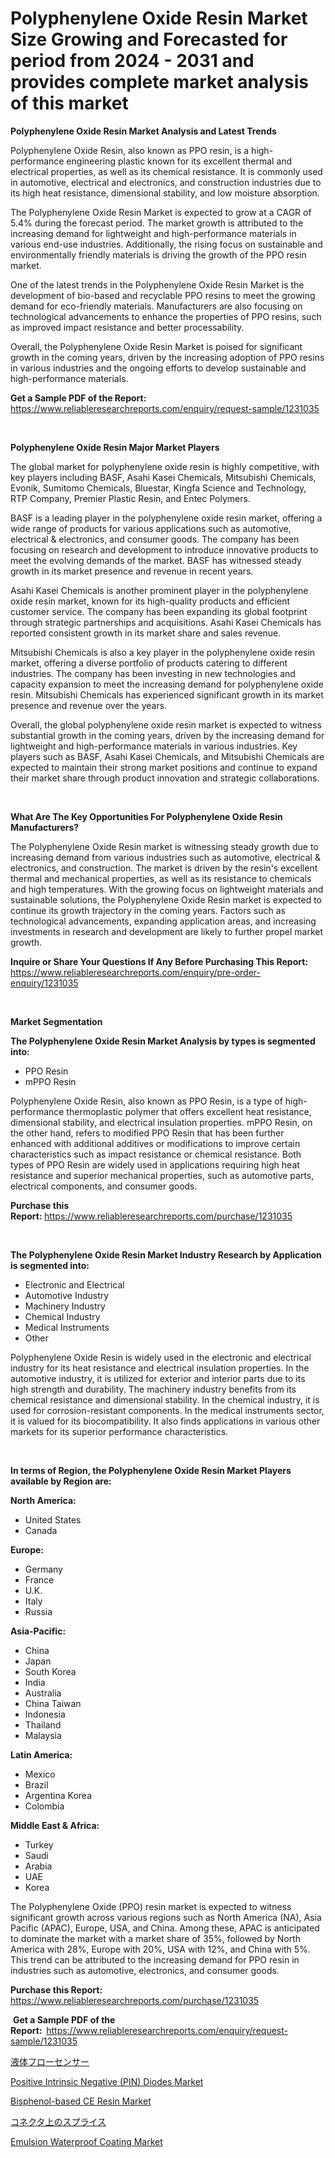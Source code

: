 <p><h1>Polyphenylene Oxide Resin Market Size Growing and Forecasted for period from 2024 - 2031 and provides complete market analysis of this market</h1></p><p><strong>Polyphenylene Oxide Resin Market Analysis and Latest Trends</strong></p>
<p><p>Polyphenylene Oxide Resin, also known as PPO resin, is a high-performance engineering plastic known for its excellent thermal and electrical properties, as well as its chemical resistance. It is commonly used in automotive, electrical and electronics, and construction industries due to its high heat resistance, dimensional stability, and low moisture absorption.</p><p>The Polyphenylene Oxide Resin Market is expected to grow at a CAGR of 5.4% during the forecast period. The market growth is attributed to the increasing demand for lightweight and high-performance materials in various end-use industries. Additionally, the rising focus on sustainable and environmentally friendly materials is driving the growth of the PPO resin market.</p><p>One of the latest trends in the Polyphenylene Oxide Resin Market is the development of bio-based and recyclable PPO resins to meet the growing demand for eco-friendly materials. Manufacturers are also focusing on technological advancements to enhance the properties of PPO resins, such as improved impact resistance and better processability.</p><p>Overall, the Polyphenylene Oxide Resin Market is poised for significant growth in the coming years, driven by the increasing adoption of PPO resins in various industries and the ongoing efforts to develop sustainable and high-performance materials.</p></p>
<p><strong>Get a Sample PDF of the Report:&nbsp;</strong> <a href="https://www.reliableresearchreports.com/enquiry/request-sample/1231035">https://www.reliableresearchreports.com/enquiry/request-sample/1231035</a></p>
<p>&nbsp;</p>
<p><strong>Polyphenylene Oxide Resin Major Market Players</strong></p>
<p><p>The global market for polyphenylene oxide resin is highly competitive, with key players including BASF, Asahi Kasei Chemicals, Mitsubishi Chemicals, Evonik, Sumitomo Chemicals, Bluestar, Kingfa Science and Technology, RTP Company, Premier Plastic Resin, and Entec Polymers. </p><p>BASF is a leading player in the polyphenylene oxide resin market, offering a wide range of products for various applications such as automotive, electrical & electronics, and consumer goods. The company has been focusing on research and development to introduce innovative products to meet the evolving demands of the market. BASF has witnessed steady growth in its market presence and revenue in recent years.</p><p>Asahi Kasei Chemicals is another prominent player in the polyphenylene oxide resin market, known for its high-quality products and efficient customer service. The company has been expanding its global footprint through strategic partnerships and acquisitions. Asahi Kasei Chemicals has reported consistent growth in its market share and sales revenue.</p><p>Mitsubishi Chemicals is also a key player in the polyphenylene oxide resin market, offering a diverse portfolio of products catering to different industries. The company has been investing in new technologies and capacity expansion to meet the increasing demand for polyphenylene oxide resin. Mitsubishi Chemicals has experienced significant growth in its market presence and revenue over the years.</p><p>Overall, the global polyphenylene oxide resin market is expected to witness substantial growth in the coming years, driven by the increasing demand for lightweight and high-performance materials in various industries. Key players such as BASF, Asahi Kasei Chemicals, and Mitsubishi Chemicals are expected to maintain their strong market positions and continue to expand their market share through product innovation and strategic collaborations.</p></p>
<p>&nbsp;</p>
<p><strong>What Are The Key Opportunities For Polyphenylene Oxide Resin Manufacturers?</strong></p>
<p><p>The Polyphenylene Oxide Resin market is witnessing steady growth due to increasing demand from various industries such as automotive, electrical & electronics, and construction. The market is driven by the resin's excellent thermal and mechanical properties, as well as its resistance to chemicals and high temperatures. With the growing focus on lightweight materials and sustainable solutions, the Polyphenylene Oxide Resin market is expected to continue its growth trajectory in the coming years. Factors such as technological advancements, expanding application areas, and increasing investments in research and development are likely to further propel market growth.</p></p>
<p><strong>Inquire or Share Your Questions If Any Before Purchasing This Report:</strong> <a href="https://www.reliableresearchreports.com/enquiry/pre-order-enquiry/1231035">https://www.reliableresearchreports.com/enquiry/pre-order-enquiry/1231035</a></p>
<p>&nbsp;</p>
<p><strong>Market Segmentation</strong></p>
<p><strong>The Polyphenylene Oxide Resin Market Analysis by types is segmented into:</strong></p>
<p><ul><li>PPO Resin</li><li>mPPO Resin</li></ul></p>
<p><p>Polyphenylene Oxide Resin, also known as PPO Resin, is a type of high-performance thermoplastic polymer that offers excellent heat resistance, dimensional stability, and electrical insulation properties. mPPO Resin, on the other hand, refers to modified PPO Resin that has been further enhanced with additional additives or modifications to improve certain characteristics such as impact resistance or chemical resistance. Both types of PPO Resin are widely used in applications requiring high heat resistance and superior mechanical properties, such as automotive parts, electrical components, and consumer goods.</p></p>
<p><strong>Purchase this Report:&nbsp;</strong><a href="https://www.reliableresearchreports.com/purchase/1231035">https://www.reliableresearchreports.com/purchase/1231035</a></p>
<p>&nbsp;</p>
<p><strong>The Polyphenylene Oxide Resin Market Industry Research by Application is segmented into:</strong></p>
<p><ul><li>Electronic and Electrical</li><li>Automotive Industry</li><li>Machinery Industry</li><li>Chemical Industry</li><li>Medical Instruments</li><li>Other</li></ul></p>
<p><p>Polyphenylene Oxide Resin is widely used in the electronic and electrical industry for its heat resistance and electrical insulation properties. In the automotive industry, it is utilized for exterior and interior parts due to its high strength and durability. The machinery industry benefits from its chemical resistance and dimensional stability. In the chemical industry, it is used for corrosion-resistant components. In the medical instruments sector, it is valued for its biocompatibility. It also finds applications in various other markets for its superior performance characteristics.</p></p>
<p>&nbsp;</p>
<p><strong>In terms of Region, the Polyphenylene Oxide Resin Market Players available by Region are:</strong></p>
<p>
    <p> <strong> North America: </strong>
        <ul>
            <li>United States</li>
            <li>Canada</li>
        </ul>
        </p> 
    <p> <strong> Europe: </strong>
        <ul>
            <li>Germany</li>
            <li>France</li>
            <li>U.K.</li>
            <li>Italy</li>
            <li>Russia</li>
        </ul>
        </p> 
    <p> <strong> Asia-Pacific: </strong>
        <ul>
            <li>China</li>
            <li>Japan</li>
            <li>South Korea</li>
            <li>India</li>
            <li>Australia</li>
            <li>China Taiwan</li>
            <li>Indonesia</li>
            <li>Thailand</li>
            <li>Malaysia</li>
        </ul>
        </p> 
    <p> <strong> Latin America: </strong>
        <ul>
            <li>Mexico</li>
            <li>Brazil</li>
            <li>Argentina Korea</li>
            <li>Colombia</li>
        </ul>
        </p> 
    <p> <strong> Middle East & Africa: </strong>
        <ul>
            <li>Turkey</li>
            <li>Saudi</li>
            <li>Arabia</li>
            <li>UAE</li>
            <li>Korea</li>
        </ul>
    </p>
    </p>
<p><p>The Polyphenylene Oxide (PPO) resin market is expected to witness significant growth across various regions such as North America (NA), Asia Pacific (APAC), Europe, USA, and China. Among these, APAC is anticipated to dominate the market with a market share of 35%, followed by North America with 28%, Europe with 20%, USA with 12%, and China with 5%. This trend can be attributed to the increasing demand for PPO resin in industries such as automotive, electronics, and consumer goods.</p></p>
<p><strong>Purchase this Report: </strong><a href="https://www.reliableresearchreports.com/purchase/1231035">https://www.reliableresearchreports.com/purchase/1231035</a></p>
<p>&nbsp;<strong>Get a Sample PDF of the Report:&nbsp;&nbsp;</strong><a href="https://www.reliableresearchreports.com/enquiry/request-sample/1231035">https://www.reliableresearchreports.com/enquiry/request-sample/1231035</a></p>
<p><strong></strong></p>
<p><p><a href="https://medium.com/@amarart56456/2024%E5%B9%B4%E3%81%8B%E3%82%892031%E5%B9%B4%E3%81%BE%E3%81%A7%E3%81%AE%E6%9C%9F%E9%96%93%E3%81%AE%E6%B6%B2%E4%BD%93%E3%83%95%E3%83%AD%E3%83%BC%E3%82%BB%E3%83%B3%E3%82%B5%E3%83%BC%E5%B8%82%E5%A0%B4%E5%88%86%E6%9E%90%E3%81%A8%E3%82%B5%E3%82%A4%E3%82%BA%E4%BA%88%E6%B8%AC-4003d3cc3c06">液体フローセンサー</a></p><p><a href="https://issuu.com/reportprime-2/docs/positive-intrinsic-negative-pin-diodes-market-size">Positive Intrinsic Negative (PIN) Diodes Market</a></p><p><a href="https://github.com/zjyglelu/Market-Research-Report-List-1/blob/main/bisphenol-based-ce-resin-market.md">Bisphenol-based CE Resin Market</a></p><p><a href="https://github.com/vtbvgl20191192/Market-Research-Report-List-1/blob/main/29278271175.md">コネクタ上のスプライス</a></p><p><a href="https://github.com/mbisetmhermsr/Market-Research-Report-List-1/blob/main/emulsion-waterproof-coating-market.md">Emulsion Waterproof Coating Market</a></p></p>